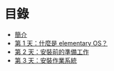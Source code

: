 # 目錄

* [簡介](README.md)
* [第 1 天：什麼是 elementary OS？](day-1.md)
* [第 2 天：安裝前的準備工作](day-2.md)
* [第 3 天：安裝作業系統](day-3.md)
